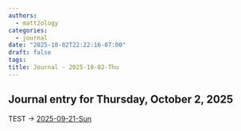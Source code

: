 ```yaml
---
authors:
  - matt2ology
categories:
  - journal
date: "2025-10-02T22:22:16-07:00"
draft: false
tags:
title: Journal - 2025-10-02-Thu
---
```


## Journal entry for Thursday, October 2, 2025

TEST -> [2025-09-21-Sun](2025-09-21-Sun.md)
